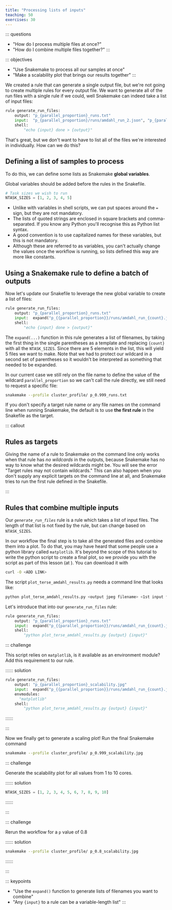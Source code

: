 ```yaml
---
title: "Processing lists of inputs"
teaching: 50
exercises: 30
---
```


::: questions
- "How do I process multiple files at once?"
- "How do I combine multiple files together?"
:::

::: objectives
- "Use Snakemake to process all our samples at once"
- "Make a scalability plot that brings our results together"
:::

We created a rule that can generate a single output file, but we're not going to
create multiple rules for every output file. We want to generate all of the run
files with a single rule if we could, well Snakemake can indeed take a list of
input files:

```python
rule generate_run_files:
    output: "p_{parallel_proportion}_runs.txt"
    input:  "p_{parallel_proportion}/runs/amdahl_run_2.json", "p_{parallel_proportion}/runs/amdahl_run_6.json"
    shell:
        "echo {input} done > {output}"
```

That's great, but we don't want to have to list all of the files we're
interested in individually. How can we do this?

## Defining a list of samples to process

To do this, we can define some lists as Snakemake **global variables**.

Global variables should be added before the rules in the Snakefile.

```python
# Task sizes we wish to run
NTASK_SIZES = [1, 2, 3, 4, 5]
```

* Unlike with variables in shell scripts, we can put spaces around the `=` sign, but they are
  not mandatory.
* The lists of quoted strings are enclosed in square brackets and comma-separated. If you know any
  Python you'll recognise this as Python list syntax.
* A good convention is to use capitalized names for these variables, but this is not mandatory.
* Although these are referred to as variables, you can't actually change the values once the
  workflow is running, so lists defined this way are more like constants.

## Using a Snakemake rule to define a batch of outputs

Now let's update our Snakefile to leverage the new global variable to create a
list of files:
```python
rule generate_run_files:
    output: "p_{parallel_proportion}_runs.txt"
    input:  expand("p_{{parallel_proportion}}/runs/amdahl_run_{count}.json", count=NTASK_SIZES)
    shell:
        "echo {input} done > {output}"
```

The `expand(...)` function in this rule generates a list of filenames, by taking
the first thing in the single parentheses as a template and replacing `{count}`
with all the `NTASK_SIZES`. Since there are 5 elements in the list, this will
yield 5 files we want to make. Note that we had to protect our wildcard in a
second set of parentheses so it wouldn't be interpreted as something that needed
to be expanded.

In our current case we still rely on the file name to define the value of the 
wildcard `parallel_proportion` so we can't call the rule directly, we still need
to request a specific file:

```bash
snakemake --profile cluster_profile/ p_0.999_runs.txt
```

If you don't specify a target rule name or any file names on the command line when running
Snakemake, the default is to use **the first rule** in the Snakefile as the target. 

::: callout
## Rules as targets

Giving the name of a rule to Snakemake on the command line only works when that rule has
*no wildcards* in the outputs, because Snakemake has no way to know what the desired wildcards
might be. You will see the error "Target rules may not contain wildcards." This can also happen
when you don't supply any explicit targets on the command line at all, and Snakemake tries to run
the first rule defined in the Snakefile.

:::

## Rules that combine multiple inputs

Our *`generate_run_files`* rule is a rule which takes a list of input files. The
length of that list is not fixed by the rule, but can change based on
`NTASK_SIZES`. 

In our workflow the final step is to take all the generated files and combine
them into a plot. To do that, you may have heard that some people use a python
library called `matplotlib`. It's beyond the scope of this tutorial to write
the python script to create a final plot, so we provide you with the script as
part of this lesson (at <ADD LINK>). You can download it with
```bash
curl -O <ADD LINK>
```

The script `plot_terse_amdahl_results.py` needs a command line that looks like:
```bash
python plot_terse_amdahl_results.py <output jpeg filename> <1st input file> <2nd input file> ...
```
Let's introduce that into our `generate_run_files` rule:


```python
rule generate_run_files:
    output: "p_{parallel_proportion}_runs.txt"
    input:  expand("p_{{parallel_proportion}}/runs/amdahl_run_{count}.json", count=NTASK_SIZES)
    shell:
        "python plot_terse_amdahl_results.py {output} {input}"
```

::: challenge

This script relies on `matplotlib`, is it available as an environment module?
Add this requirement to our rule.

:::::: solution

```python
rule generate_run_files:
    output: "p_{parallel_proportion}_scalability.jpg"
    input:  expand("p_{{parallel_proportion}}/runs/amdahl_run_{count}.json", count=NTASK_SIZES)
    envmodules:
      "matplotlib"
    shell:
        "python plot_terse_amdahl_results.py {output} {input}"
```

::::::

:::

Now we finally get to generate a scaling plot! Run the final Snakemake command
```bash
snakemake --profile cluster_profile/ p_0.999_scalability.jpg
```

::: challenge

Generate the scalability plot for all values from 1 to 10 cores.

:::::: solution

```python
NTASK_SIZES = [1, 2, 3, 4, 5, 6, 7, 8, 9, 10]
```

::::::

:::

::: challenge

Rerun the workflow for a `p` value of 0.8

:::::: solution

```bash
snakemake --profile cluster_profile/ p_0.8_scalability.jpg
```

::::::

:::

::: keypoints
- "Use the `expand()` function to generate lists of filenames you want to combine"
- "Any `{input}` to a rule can be a variable-length list"
:::

